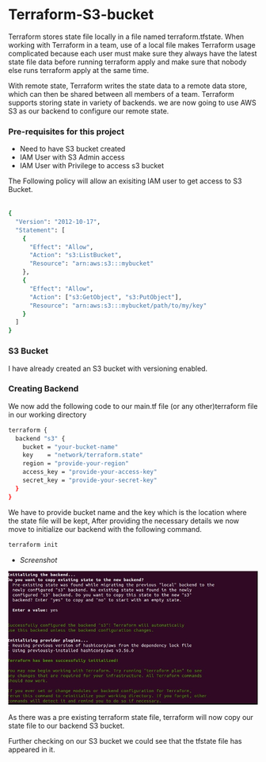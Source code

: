 # Terraform-S3-bucket

Terraform stores state file locally in a file named terraform.tfstate. When working with Terraform in a team, use of a local file makes Terraform usage complicated because each user must make sure they always have the latest state file data before running terraform apply and make sure that nobody else runs terraform apply at the same time.

With remote state, Terraform writes the state data to a remote data store, which can then be shared between all members of a team. Terraform supports storing state in variety of backends. we are now going to use AWS S3 as our backend to configure our remote state.


### Pre-requisites for this project

-  Need to have S3 bucket created
-  IAM User with S3 Admin access
-  IAM User with Privilege to access s3 bucket

The Following policy will allow an exisiting IAM user to get access to S3 Bucket.

```sh

{
  "Version": "2012-10-17",
  "Statement": [
    {
      "Effect": "Allow",
      "Action": "s3:ListBucket",
      "Resource": "arn:aws:s3:::mybucket"
    },
    {
      "Effect": "Allow",
      "Action": ["s3:GetObject", "s3:PutObject"],
      "Resource": "arn:aws:s3:::mybucket/path/to/my/key"
    }
  ]
}

```

### S3 Bucket
I have already created an S3 bucket with versioning enabled.

### Creating Backend

We now add the following code to our main.tf file (or any other)terraform file in our working directory

```sh
terraform {
  backend "s3" {
    bucket = "your-bucket-name"
    key    = "network/terraform.state"
    region = "provide-your-region"
    access_key = "provide-your-access-key"
    secret_key = "provide-your-secret-key"
  }
}
```

We have to provide bucket name and the key which is the location where the state file will be kept, After providing the necessary details we now move to initialize our backend with the following command.

```sh
terraform init
```
- _Screenshot_


![](screenshot.jpg)

As there was a pre existing terraform state file, terraform will now copy our state file to our backend S3 bucket.

Further checking on our S3 bucket we could see that the tfstate file has appeared in it.
